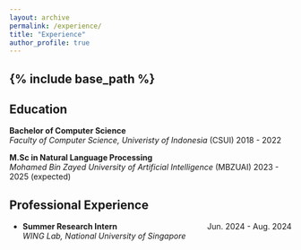 ```yaml
---
layout: archive
permalink: /experience/
title: "Experience"
author_profile: true
---
```


{% include base_path %}
---

Education
---
**Bachelor of Computer Science**   
  *Faculty of Computer Science, Univeristy of Indonesia* (CSUI) 
  2018 - 2022

**M.Sc in Natural Language Processing**   
  *Mohamed Bin Zayed University of Artificial Intelligence* (MBZUAI) 
  2023 - 2025 (expected)

Professional Experience
---
* **Summer Research Intern** <span style="float:right;">Jun. 2024 - Aug. 2024</span>   
  *WING Lab, National University of Singapore*
    